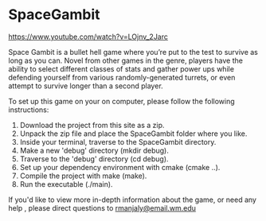 # SpaceGambit

https://www.youtube.com/watch?v=LOjnv_2Jarc

Space Gambit is a bullet hell game where you’re put to the test to survive as long as you can. Novel from other games in the genre, players have the ability to select different classes of stats and gather power ups while defending yourself from various randomly-generated turrets, or even attempt to survive longer than a second player.

To set up this game on your on computer, please follow the following instructions:

1. Download the project from this site as a zip.
2. Unpack the zip file and place the SpaceGambit folder where you like.
3. Inside your terminal, traverse to the SpaceGambit directory.
4. Make a new 'debug' directory (mkdir debug).
5. Traverse to the 'debug' directory (cd debug).
6. Set up your dependency environment with cmake (cmake ..).
7. Compile the project with make (make).
8. Run the executable (./main).

If you'd like to view more in-depth information about the game, or need any help , please direct questions to rmanjaly@email.wm.edu
